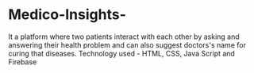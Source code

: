 # Medico-Insights-
It a platform where two patients interact with each other by asking and answering their health problem and can also suggest doctors's name for curing that diseases.    Technology used - HTML, CSS, Java Script and Firebase
